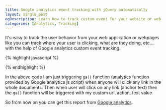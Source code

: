 ```yaml
---
title: Google analytics event tracking with jQuery automatically
layout: single_post
ogDescription: Learn how to track custom event for your website or web application with google analytics custom event tracking
categories: [Analytics, Tracking]
---
```


It's easy to track the user behavior from your web application or webpages like you can track where your user is clicking, what are they doing, etc.... with the help of Google analytics custom event tracking.

{% highlight javascript %}
<script>
$(document).ready(function(){
        $('a').on('click', function() {
            var anchorText = $(this).text();
            var anchorUrl = $(this).attr('href');

            ga('link', 'click', anchorText, anchorUrl);
        });
    })
</script>
{% endhighlight %}

In the above code I am just triggering `ga()` function (analytics function provided by Google analytics js script) when anyone will click any link in the whole documents. Then when user will click on any link (anchor text) then the `ga()` function will be triggered with my custom url, action, text value.

So from now on you can get this report from [Google analytics](http://www.google.com/analytics).
